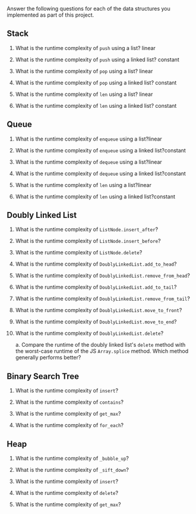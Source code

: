 Answer the following questions for each of the data structures you implemented as part of this project.

## Stack

1. What is the runtime complexity of `push` using a list? linear

2. What is the runtime complexity of `push` using a linked list? constant

3. What is the runtime complexity of `pop` using a list? linear

4. What is the runtime complexity of `pop` using a linked list? constant

5. What is the runtime complexity of `len` using a list? linear

6. What is the runtime complexity of `len` using a linked list? constant

## Queue

1. What is the runtime complexity of `enqueue` using a list?linear

2. What is the runtime complexity of `enqueue` using a linked list?constant

3. What is the runtime complexity of `dequeue` using a list?linear

4. What is the runtime complexity of `dequeue` using a linked list?constant

5. What is the runtime complexity of `len` using a list?linear

6. What is the runtime complexity of `len` using a linked list?constant

## Doubly Linked List

1. What is the runtime complexity of `ListNode.insert_after`?

2. What is the runtime complexity of `ListNode.insert_before`?

3. What is the runtime complexity of `ListNode.delete`?

4. What is the runtime complexity of `DoublyLinkedList.add_to_head`?

5. What is the runtime complexity of `DoublyLinkedList.remove_from_head`?

6. What is the runtime complexity of `DoublyLinkedList.add_to_tail`?

7. What is the runtime complexity of `DoublyLinkedList.remove_from_tail`?

8. What is the runtime complexity of `DoublyLinkedList.move_to_front`?

9. What is the runtime complexity of `DoublyLinkedList.move_to_end`?

10. What is the runtime complexity of `DoublyLinkedList.delete`?

    a. Compare the runtime of the doubly linked list's `delete` method with the worst-case runtime of the JS `Array.splice` method. Which method generally performs better?

## Binary Search Tree

1. What is the runtime complexity of `insert`? 

2. What is the runtime complexity of `contains`?

3. What is the runtime complexity of `get_max`? 

4. What is the runtime complexity of `for_each`?
    
## Heap

1. What is the runtime complexity of `_bubble_up`?

2. What is the runtime complexity of `_sift_down`?

3. What is the runtime complexity of `insert`?

4. What is the runtime complexity of `delete`?

5. What is the runtime complexity of `get_max`?
